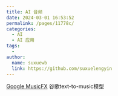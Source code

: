 ```yaml
---
title: AI 音频
date: 2024-03-01 16:53:52
permalink: /pages/11778c/
categories:
  - AI
  - AI 应用
tags:
  - 
author: 
  name: suxuewb
  link: https://github.com/suxuelengyin
---
```

[Google MusicFX](https://aitestkitchen.withgoogle.com/) 谷歌text-to-music模型

